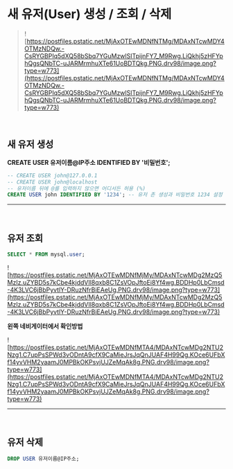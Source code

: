 # 새 유저(User) 생성 / 조회 / 삭제

> ![https://postfiles.pstatic.net/MjAxOTEwMDNfNTMg/MDAxNTcwMDY4OTMzNDQw.-CsRYGBPIq5dXQ58bSbq7YGuMzwlSITpijnFY7_M9Rwg.LiQkhj5zHFYphQgsQNbTC-uJARMrmhuXTe61UoBDTQkg.PNG.drv98/image.png?type=w773](https://postfiles.pstatic.net/MjAxOTEwMDNfNTMg/MDAxNTcwMDY4OTMzNDQw.-CsRYGBPIq5dXQ58bSbq7YGuMzwlSITpijnFY7_M9Rwg.LiQkhj5zHFYphQgsQNbTC-uJARMrmhuXTe61UoBDTQkg.PNG.drv98/image.png?type=w773)

<br>

## **새 유저 생성**

**CREATE USER  유저이름@IP주소  IDENTIFIED BY  '비밀번호';** 

```sql
-- CREATE USER john@127.0.0.1
-- CREATE USER john@localhost
-- 유저이름 뒤에 @를 입력하지 않으면 어디서든 허용 (%)
CREATE USER john IDENTIFIED BY '1234'; -- 유저 존 생성과 비밀번호 1234 설정
```

---

<br>

## **유저 조회**

```sql
SELECT * FROM mysql.user;
```

![https://postfiles.pstatic.net/MjAxOTEwMDNfMjMy/MDAxNTcwMDg2MzQ5MzIz.uZYBD5s7kCbe4kjddVIl8qxb8C1ZsVOpJftoEi8Yf4wg.BDDHp0LbCmsd-4K3LVC6jBbPyvtlY-DRuzNfrBiEAeUg.PNG.drv98/image.png?type=w773](https://postfiles.pstatic.net/MjAxOTEwMDNfMjMy/MDAxNTcwMDg2MzQ5MzIz.uZYBD5s7kCbe4kjddVIl8qxb8C1ZsVOpJftoEi8Yf4wg.BDDHp0LbCmsd-4K3LVC6jBbPyvtlY-DRuzNfrBiEAeUg.PNG.drv98/image.png?type=w773)

**왼쪽 네비게이터에서 확인방법**

![https://postfiles.pstatic.net/MjAxOTEwMDNfMTA4/MDAxNTcwMDg2NTU2Nzg1.C7upPsSPWd3vODntA9cfX9CaMieJrsJqQnJUAF4H99Qg.KOce6UFbXf14yvVHM2yaamJ0MPBkOKPsvjUJZeMqAk8g.PNG.drv98/image.png?type=w773](https://postfiles.pstatic.net/MjAxOTEwMDNfMTA4/MDAxNTcwMDg2NTU2Nzg1.C7upPsSPWd3vODntA9cfX9CaMieJrsJqQnJUAF4H99Qg.KOce6UFbXf14yvVHM2yaamJ0MPBkOKPsvjUJZeMqAk8g.PNG.drv98/image.png?type=w773)

---

<br>

## **유저 삭제**

```sql
DROP USER 유저이름@IP주소;
```

